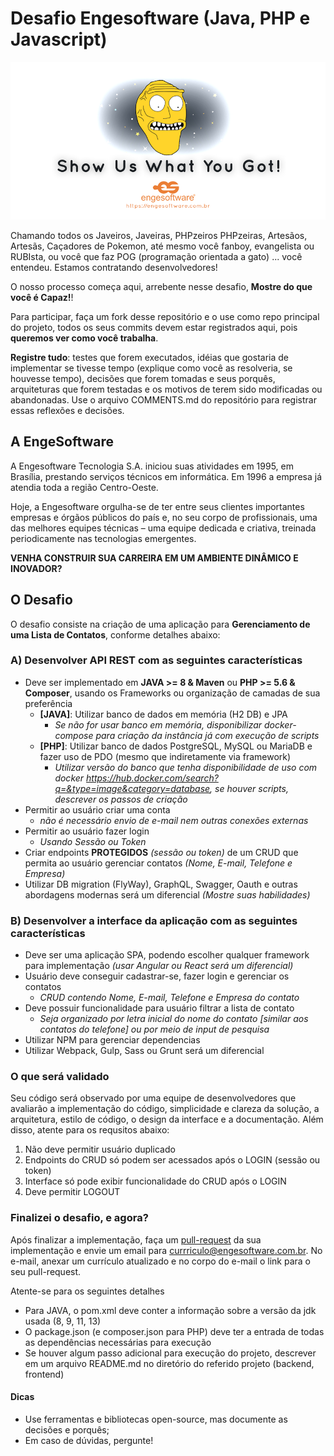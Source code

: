 # Desafio Engesoftware (Java, PHP e Javascript)

![](desafio-engesoftware.png)

Chamando todos os Javeiros, Javeiras, PHPzeiros PHPzeiras, Artesãos, Artesãs,  Caçadores de Pokemon, até mesmo você fanboy, evangelista ou RUBIsta, ou você que faz POG (programação orientada a gato) ... você entendeu. Estamos contratando desenvolvedores! 

O nosso processo começa aqui, arrebente nesse desafio, **Mostre do que você é Capaz!**!

Para participar, faça um fork desse repositório e o use como repo principal do projeto, todos os seus commits devem estar registrados aqui, pois **queremos ver como você trabalha**.

**Registre tudo**: testes que forem executados, idéias que gostaria de implementar se tivesse tempo (explique como você as resolveria, se houvesse tempo), decisões que forem tomadas e seus porquês, arquiteturas que forem testadas e os motivos de terem sido modificadas ou abandonadas. Use o arquivo COMMENTS.md do repositório para registrar essas reflexões e decisões.


## A EngeSoftware

A Engesoftware Tecnologia S.A. iniciou suas atividades em 1995, em Brasília, prestando serviços técnicos em informática. Em 1996 a empresa já atendia toda a região Centro-Oeste. 

Hoje, a Engesoftware orgulha-se de ter entre seus clientes importantes empresas e órgãos públicos do país e, no seu corpo de profissionais, uma das melhores equipes técnicas – uma equipe dedicada e criativa, treinada periodicamente nas tecnologias emergentes.

**VENHA CONSTRUIR SUA CARREIRA EM UM AMBIENTE DINÂMICO E INOVADOR?**

## O Desafio

O desafio consiste na criação de uma aplicação para **Gerenciamento de uma Lista de Contatos**, conforme detalhes abaixo:


### A) Desenvolver API REST com as seguintes características
   - Deve ser implementado em **JAVA >= 8 & Maven** ou **PHP >= 5.6 & Composer**, usando os Frameworks ou organização de camadas de sua preferência
       - **[JAVA]**: Utilizar banco de dados em memória (H2 DB) e JPA
           - *Se não for usar banco em memória, disponibilizar docker-compose para criação da instância já com execução de scripts*
       - **[PHP]**: Utilizar banco de dados PostgreSQL, MySQL ou MariaDB e fazer uso de PDO (mesmo que indiretamente via framework)
           - *Utilizar versão do banco que tenha disponibilidade de uso com docker https://hub.docker.com/search?q=&type=image&category=database, se houver scripts, descrever os passos de criação* 
   - Permitir ao usuário criar uma conta
       - *não é necessário envio de e-mail nem outras conexões externas* 
   - Permitir ao usuário fazer login
       - *Usando Sessão ou Token*
   - Criar endpoints **PROTEGIDOS** *(sessão ou token)* de um CRUD que permita ao usuário gerenciar contatos *(Nome, E-mail, Telefone e Empresa)*
   - Utilizar DB migration (FlyWay), GraphQL, Swagger, Oauth e outras abordagens modernas será um diferencial *(Mostre suas habilidades)*
   
   
### B) Desenvolver a interface da aplicação com as seguintes características
   - Deve ser uma aplicação SPA, podendo escolher qualquer framework para implementação *(usar Angular ou React será um diferencial)*
   - Usuário deve conseguir cadastrar-se, fazer login e gerenciar os contatos
       - *CRUD contendo Nome, E-mail, Telefone e Empresa do contato* 
   - Deve possuir funcionalidade para usuário filtrar a lista de contato
       - *Seja organizado por letra inicial do nome do contato [similar aos contatos do telefone] ou por meio de input de pesquisa* 
   - Utilizar NPM para gerenciar dependencias
   - Utilizar Webpack, Gulp, Sass ou Grunt será um diferencial

### O que será validado

Seu código será observado por uma equipe de desenvolvedores que avaliarão a implementação do código, simplicidade e clareza da solução, a arquitetura, estilo de código, o design da interface e a documentação. Além disso, atente para os requsitos abaixo:

1. Não deve permitir usuário duplicado
2. Endpoints do CRUD só podem ser acessados após o LOGIN (sessão ou token)
3. Interface só pode exibir funcionalidade do CRUD após o LOGIN
4. Deve permitir LOGOUT 


### Finalizei o desafio, e agora?

Após finalizar a implementação, faça um [pull-request](https://help.github.com/en/github/collaborating-with-issues-and-pull-requests/creating-a-pull-request) da sua implementação e envie um email para currriculo@engesoftware.com.br. No e-mail, anexar um currículo atualizado e no corpo do e-mail o link para o seu pull-request.

Atente-se para os seguintes detalhes

- Para JAVA, o pom.xml deve conter a informação sobre a versão da jdk usada (8, 9, 11, 13)
- O package.json (e composer.json para PHP)  deve ter a entrada de todas as dependências necessárias para execução
- Se houver algum passo adicional para execução do projeto, descrever em um arquivo README.md no diretório do referido projeto (backend, frontend)


#### Dicas

- Use ferramentas e bibliotecas open-source, mas documente as decisões e  porquês;
- Em caso de dúvidas, pergunte!


